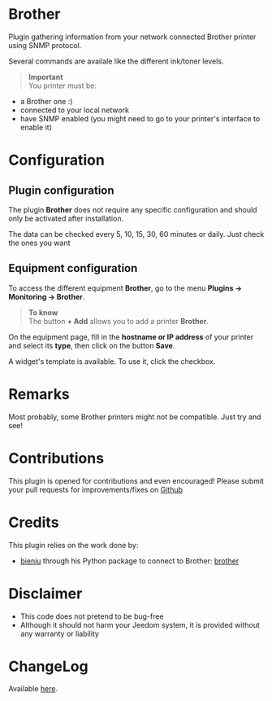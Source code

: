 # Brother

Plugin gathering information from your network connected Brother printer using SNMP protocol.

Several commands are availale like the different ink/toner levels. 

>**Important**      
>You printer must be:
- a Brother one :)
- connected to your local network
- have SNMP enabled (you might need to go to your printer's interface to enable it)

# Configuration

## Plugin configuration

The plugin **Brother** does not require any specific configuration and should only be activated after installation.

The data can be checked every 5, 10, 15, 30, 60 minutes or daily. Just check the ones you want

## Equipment configuration

To access the different equipment **Brother**, go to the menu **Plugins → Monitoring → Brother**.

> **To know**    
> The button **+ Add** allows you to add a printer **Brother**.

On the equipment page, fill in the **hostname or IP address** of your printer and select its **type**, then click on the button **Save**.

A widget's template is available. To use it, click the checkbox.

# Remarks

Most probably, some Brother printers might not be compatible. Just try and see!

# Contributions

This plugin is opened for contributions and even encouraged! Please submit your pull requests for improvements/fixes on <a href="https://github.com/hugoKs3/plugin-brother" target="_blank">Github</a>

# Credits

This plugin relies on the work done by:
- [bieniu](https://github.com/bieniu) through his Python package to connect to Brother: [brother](https://github.com/bieniu/brother)

# Disclaimer

-   This code does not pretend to be bug-free
-   Although it should not harm your Jeedom system, it is provided without any warranty or liability

# ChangeLog
Available [here](./changelog.html).

